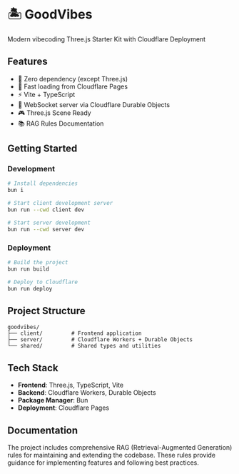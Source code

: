 # 🏝️ GoodVibes

Modern vibecoding Three.js Starter Kit with Cloudflare Deployment

## Features

- 🚫 Zero dependency (except Three.js)
- 🚀 Fast loading from Cloudflare Pages
- ⚡ Vite + TypeScript
- 🔌 WebSocket server via Cloudflare Durable Objects
- 🎮 Three.js Scene Ready
- 📚 RAG Rules Documentation

## Getting Started

### Development

```bash
# Install dependencies
bun i

# Start client development server
bun run --cwd client dev

# Start server development
bun run --cwd server dev
```

### Deployment

```bash
# Build the project
bun run build

# Deploy to Cloudflare
bun run deploy
```

## Project Structure

```
goodvibes/
├── client/         # Frontend application
├── server/         # Cloudflare Workers + Durable Objects
└── shared/         # Shared types and utilities
```

## Tech Stack

- **Frontend**: Three.js, TypeScript, Vite
- **Backend**: Cloudflare Workers, Durable Objects
- **Package Manager**: Bun
- **Deployment**: Cloudflare Pages

## Documentation

The project includes comprehensive RAG (Retrieval-Augmented Generation) rules for maintaining and extending the codebase. These rules provide guidance for implementing features and following best practices.
